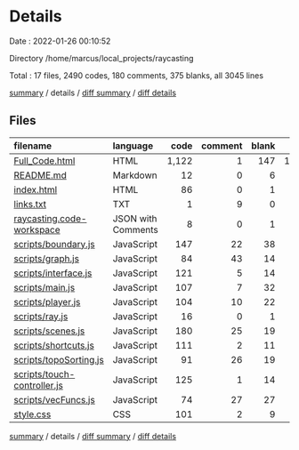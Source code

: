 # Details

Date : 2022-01-26 00:10:52

Directory /home/marcus/local_projects/raycasting

Total : 17 files,  2490 codes, 180 comments, 375 blanks, all 3045 lines

[summary](results.md) / details / [diff summary](diff.md) / [diff details](diff-details.md)

## Files
| filename | language | code | comment | blank | total |
| :--- | :--- | ---: | ---: | ---: | ---: |
| [Full_Code.html](/Full_Code.html) | HTML | 1,122 | 1 | 147 | 1,270 |
| [README.md](/README.md) | Markdown | 12 | 0 | 6 | 18 |
| [index.html](/index.html) | HTML | 86 | 0 | 1 | 87 |
| [links.txt](/links.txt) | TXT | 1 | 9 | 0 | 10 |
| [raycasting.code-workspace](/raycasting.code-workspace) | JSON with Comments | 8 | 0 | 1 | 9 |
| [scripts/boundary.js](/scripts/boundary.js) | JavaScript | 147 | 22 | 38 | 207 |
| [scripts/graph.js](/scripts/graph.js) | JavaScript | 84 | 43 | 14 | 141 |
| [scripts/interface.js](/scripts/interface.js) | JavaScript | 121 | 5 | 14 | 140 |
| [scripts/main.js](/scripts/main.js) | JavaScript | 107 | 7 | 32 | 146 |
| [scripts/player.js](/scripts/player.js) | JavaScript | 104 | 10 | 22 | 136 |
| [scripts/ray.js](/scripts/ray.js) | JavaScript | 16 | 0 | 1 | 17 |
| [scripts/scenes.js](/scripts/scenes.js) | JavaScript | 180 | 25 | 19 | 224 |
| [scripts/shortcuts.js](/scripts/shortcuts.js) | JavaScript | 111 | 2 | 11 | 124 |
| [scripts/topoSorting.js](/scripts/topoSorting.js) | JavaScript | 91 | 26 | 19 | 136 |
| [scripts/touch-controller.js](/scripts/touch-controller.js) | JavaScript | 125 | 1 | 14 | 140 |
| [scripts/vecFuncs.js](/scripts/vecFuncs.js) | JavaScript | 74 | 27 | 27 | 128 |
| [style.css](/style.css) | CSS | 101 | 2 | 9 | 112 |

[summary](results.md) / details / [diff summary](diff.md) / [diff details](diff-details.md)